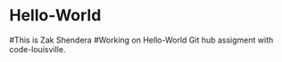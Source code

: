 # Hello-World
#This is Zak Shendera 
#Working on Hello-World Git hub assigment with code-louisville.
